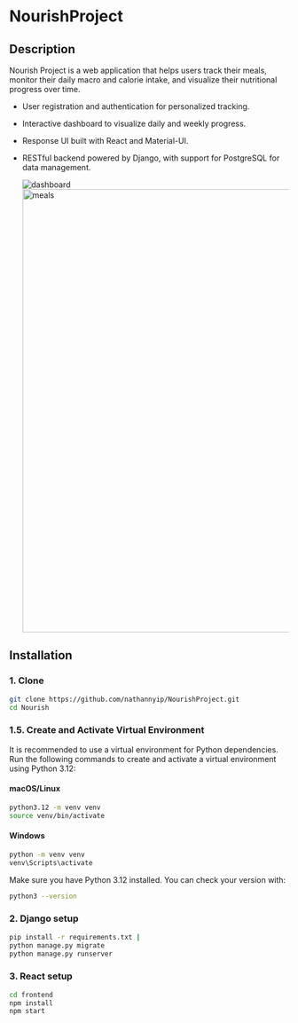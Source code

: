 # NourishProject

## Description
Nourish Project is a web application that helps users track their meals, monitor their daily macro and calorie intake, and visualize their nutritional progress over time.

- User registration and authentication for personalized tracking.
- Interactive dashboard to visualize daily and weekly progress.
- Response UI built with React and Material-UI.
- RESTful backend powered by Django, with support for PostgreSQL for data management.

  ![dashboard](https://github.com/user-attachments/assets/ba27322d-d9f2-4c4e-bf58-4555a6c199d6)
  <img width="1440" height="799" alt="meals" src="https://github.com/user-attachments/assets/f05962d4-114b-499c-afdd-44032ea3c21e" />


## Installation
### 1. Clone
```sh
git clone https://github.com/nathannyip/NourishProject.git
cd Nourish
```
### 1.5. Create and Activate Virtual Environment

It is recommended to use a virtual environment for Python dependencies. Run the following commands to create and activate a virtual environment using Python 3.12:

#### macOS/Linux
```sh
python3.12 -m venv venv
source venv/bin/activate
```

#### Windows
```sh
python -m venv venv
venv\Scripts\activate
```

Make sure you have Python 3.12 installed. You can check your version with:
```sh
python3 --version
```

### 2. Django setup
```sh
pip install -r requirements.txt | 
python manage.py migrate
python manage.py runserver
```
### 3. React setup
```sh
cd frontend
npm install
npm start
```
